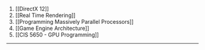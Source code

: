 1. [[DirectX 12]]
2. [[Real Time Rendering]]
3. [[Programming Massively Parallel Processors]]
4. [[Game Engine Architecture]]
5. [[CIS 5650 - GPU Programming]]

<hr>
